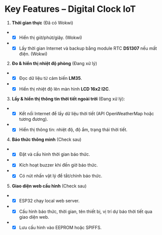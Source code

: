 
# Key Features – Digital Clock IoT

1. **Thời gian thực** (Đã có Wokwi)
  
*  - [x] Hiển thị giờ/phút/giây. (Wokwi)
*  - [x] Lấy thời gian Internet và backup bằng module RTC **DS1307** nếu mất điện. (Wokwi)
2. **Đo & hiển thị nhiệt độ phòng** (Đang xử lý)
  
*  - [x] Đọc dữ liệu từ cảm biến **LM35**.
*  - [x] Hiển thị nhiệt độ lên màn hình **LCD 16x2 I2C**.
3. **Lấy & hiển thị thông tin thời tiết ngoài trời** (Đang xử lý):
  
*  - [x] Kết nối Internet để lấy dữ liệu thời tiết (API OpenWeatherMap hoặc tương đương).
*  - [x] Hiển thị thông tin: nhiệt độ, độ ẩm, trạng thái thời tiết.
4. **Báo thức thông minh** (Check sau)
  
*  - [x] Đặt và cấu hình thời gian báo thức.
*  - [x] Kích hoạt buzzer khi đến giờ báo thức.
*  - [x] Có nút nhấn vật lý để tắt/chỉnh báo thức.
5. **Giao diện web cấu hình** (Check sau)

* - [x] ESP32 chạy local web server.
*  - [x] Cấu hình báo thức, thời gian, tên thiết bị, vị trí dự báo thời tiết qua giao diện web.
*  - [x] Lưu cấu hình vào EEPROM hoặc SPIFFS.
